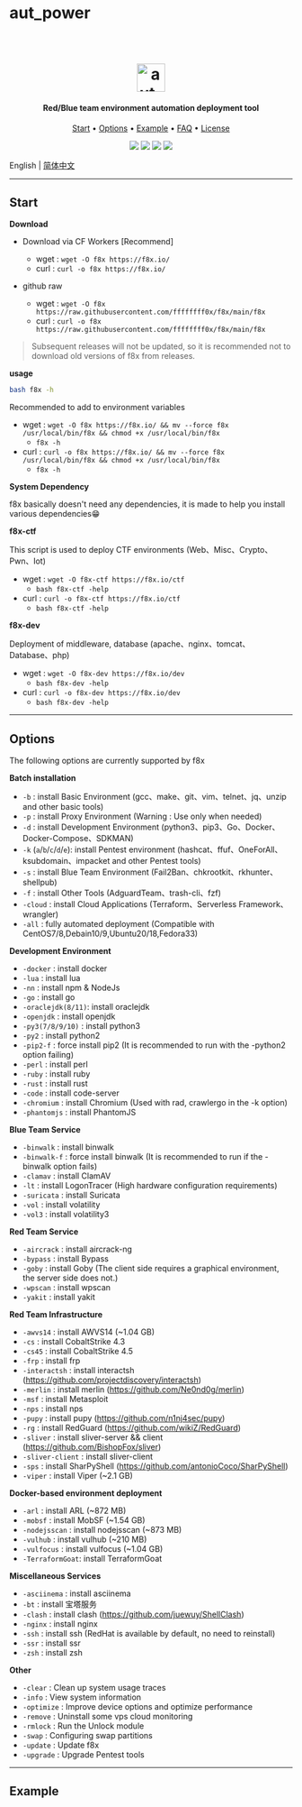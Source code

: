 # aut_power
<h1 align="center">
  <br>
  <img src="./favicon.ico" width="50px" alt="aut_power">
</h1>

<h4 align="center">Red/Blue team environment automation deployment tool</h4>

<p align="center">
  <a href="#start">Start</a> •
  <a href="#options">Options</a> •
  <a href="#example">Example</a> •
  <a href="#faq">FAQ</a> •
  <a href="#license">License</a>
</p>

<p align="center">
    <img src="https://img.shields.io/badge/platform-linux-important?color=%23942000">
    <img src="https://img.shields.io/badge/Category-automation-yellow.svg">
    <img src="https://img.shields.io/github/release/ffffffff0x/f8x"></a>
    <img src="https://github.com/ffffffff0x/f8x/workflows/dev/badge.svg">
</p>

English | [简体中文](README.zh-cn.md)

---

## Start

**Download**
- Download via CF Workers [Recommend]
  - wget : `wget -O f8x https://f8x.io/`
  - curl : `curl -o f8x https://f8x.io/`

- github raw
  - wget : `wget -O f8x https://raw.githubusercontent.com/ffffffff0x/f8x/main/f8x`
  - curl : `curl -o f8x https://raw.githubusercontent.com/ffffffff0x/f8x/main/f8x`

> Subsequent releases will not be updated, so it is recommended not to download old versions of f8x from releases.

**usage**
```bash
bash f8x -h
```

Recommended to add to environment variables
- wget : `wget -O f8x https://f8x.io/ && mv --force f8x /usr/local/bin/f8x && chmod +x /usr/local/bin/f8x`
  - `f8x -h`
- curl : `curl -o f8x https://f8x.io/ && mv --force f8x /usr/local/bin/f8x && chmod +x /usr/local/bin/f8x`
  - `f8x -h`

**System Dependency**

f8x basically doesn't need any dependencies, it is made to help you install various dependencies😁

**f8x-ctf**

This script is used to deploy CTF environments (Web、Misc、Crypto、Pwn、Iot)

- wget : `wget -O f8x-ctf https://f8x.io/ctf`
  - `bash f8x-ctf -help`
- curl : `curl -o f8x-ctf https://f8x.io/ctf`
  - `bash f8x-ctf -help`

**f8x-dev**

Deployment of middleware, database (apache、nginx、tomcat、Database、php)

- wget : `wget -O f8x-dev https://f8x.io/dev`
  - `bash f8x-dev -help`
- curl : `curl -o f8x-dev https://f8x.io/dev`
  - `bash f8x-dev -help`

---

## Options

The following options are currently supported by f8x

**Batch installation**
- `-b`            : install Basic Environment (gcc、make、git、vim、telnet、jq、unzip and other basic tools)
- `-p`            : install Proxy Environment (Warning : Use only when needed)
- `-d`            : install Development Environment (python3、pip3、Go、Docker、Docker-Compose、SDKMAN)
- `-k` (`a`/`b`/`c`/`d`/`e`): install Pentest environment (hashcat、ffuf、OneForAll、ksubdomain、impacket and other Pentest tools)
- `-s`            : install Blue Team Environment (Fail2Ban、chkrootkit、rkhunter、shellpub)
- `-f`            : install Other Tools (AdguardTeam、trash-cli、fzf)
- `-cloud`        : install Cloud Applications (Terraform、Serverless Framework、wrangler)
- `-all`          : fully automated deployment (Compatible with CentOS7/8,Debain10/9,Ubuntu20/18,Fedora33)

**Development Environment**
- `-docker`         : install docker
- `-lua`            : install lua
- `-nn`             : install npm & NodeJs
- `-go`             : install go
- `-oraclejdk(8/11)`: install oraclejdk
- `-openjdk`        : install openjdk
- `-py3(7/8/9/10)`  : install python3
- `-py2`            : install python2
- `-pip2-f`         : force install pip2 (It is recommended to run with the -python2 option failing)
- `-perl`           : install perl
- `-ruby`           : install ruby
- `-rust`           : install rust
- `-code`           : install code-server
- `-chromium`       : install Chromium (Used with rad, crawlergo in the -k option)
- `-phantomjs`      : install PhantomJS

**Blue Team Service**
- `-binwalk`      : install binwalk
- `-binwalk-f`    : force install binwalk (It is recommended to run if the -binwalk option fails)
- `-clamav`       : install ClamAV
- `-lt`           : install LogonTracer (High hardware configuration requirements)
- `-suricata`     : install Suricata
- `-vol`          : install volatility
- `-vol3`         : install volatility3

**Red Team Service**
- `-aircrack`     : install aircrack-ng
- `-bypass`       : install Bypass
- `-goby`         : install Goby (The client side requires a graphical environment, the server side does not.)
- `-wpscan`       : install wpscan
- `-yakit`        : install yakit

**Red Team Infrastructure**
- `-awvs14`       : install AWVS14 (~1.04 GB)
- `-cs`           : install CobaltStrike 4.3
- `-cs45`         : install CobaltStrike 4.5
- `-frp`          : install frp
- `-interactsh`   : install interactsh (https://github.com/projectdiscovery/interactsh)
- `-merlin`       : install merlin (https://github.com/Ne0nd0g/merlin)
- `-msf`          : install Metasploit
- `-nps`          : install nps
- `-pupy`         : install pupy (https://github.com/n1nj4sec/pupy)
- `-rg`           : install RedGuard (https://github.com/wikiZ/RedGuard)
- `-sliver`       : install sliver-server && client (https://github.com/BishopFox/sliver)
- `-sliver-client` : install sliver-client
- `-sps`          : install SharPyShell (https://github.com/antonioCoco/SharPyShell)
- `-viper`        : install Viper (~2.1 GB)

**Docker-based environment deployment**
- `-arl`          : install ARL (~872 MB)
- `-mobsf`        : install MobSF (~1.54 GB)
- `-nodejsscan`   : install nodejsscan (~873 MB)
- `-vulhub`       : install vulhub (~210 MB)
- `-vulfocus`     : install vulfocus (~1.04 GB)
- `-TerraformGoat`: install TerraformGoat

**Miscellaneous Services**
- `-asciinema`    : install asciinema
- `-bt`           : install 宝塔服务
- `-clash`        : install clash (https://github.com/juewuy/ShellClash)
- `-nginx`        : install nginx
- `-ssh`          : install ssh (RedHat is available by default, no need to reinstall)
- `-ssr`          : install ssr
- `-zsh`          : install zsh

**Other**
- `-clear`        : Clean up system usage traces
- `-info`         : View system information
- `-optimize`     : Improve device options and optimize performance
- `-remove`       : Uninstall some vps cloud monitoring
- `-rmlock`       : Run the Unlock module
- `-swap`         : Configuring swap partitions
- `-update`       : Update f8x
- `-upgrade`      : Upgrade Pentest tools

---

## Example
